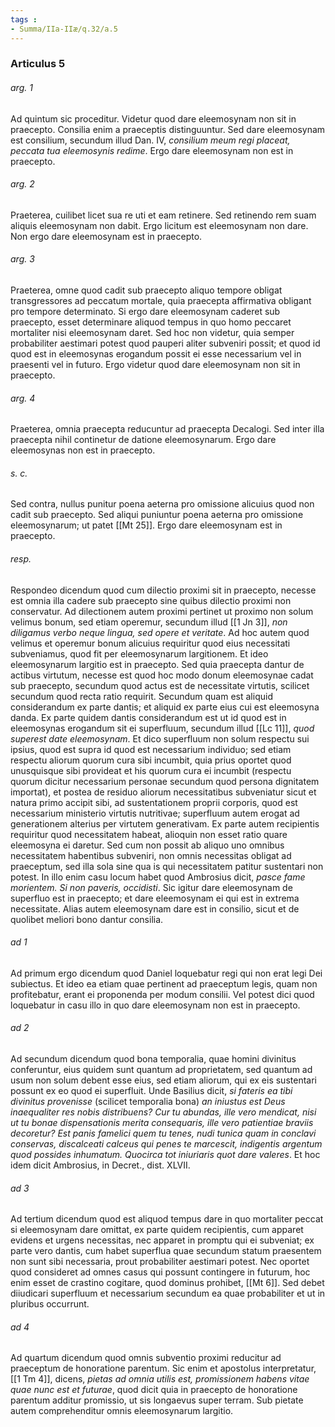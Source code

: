 ```yaml
---
tags : 
- Summa/IIa-IIæ/q.32/a.5
---
```


### Articulus 5

###### arg. 1
Ad quintum sic proceditur. Videtur quod dare eleemosynam non sit in praecepto. Consilia enim a praeceptis distinguuntur. Sed dare eleemosynam est consilium, secundum illud Dan. IV, *consilium meum regi placeat, peccata tua eleemosynis redime*. Ergo dare eleemosynam non est in praecepto.

###### arg. 2
Praeterea, cuilibet licet sua re uti et eam retinere. Sed retinendo rem suam aliquis eleemosynam non dabit. Ergo licitum est eleemosynam non dare. Non ergo dare eleemosynam est in praecepto.

###### arg. 3
Praeterea, omne quod cadit sub praecepto aliquo tempore obligat transgressores ad peccatum mortale, quia praecepta affirmativa obligant pro tempore determinato. Si ergo dare eleemosynam caderet sub praecepto, esset determinare aliquod tempus in quo homo peccaret mortaliter nisi eleemosynam daret. Sed hoc non videtur, quia semper probabiliter aestimari potest quod pauperi aliter subveniri possit; et quod id quod est in eleemosynas erogandum possit ei esse necessarium vel in praesenti vel in futuro. Ergo videtur quod dare eleemosynam non sit in praecepto.

###### arg. 4
Praeterea, omnia praecepta reducuntur ad praecepta Decalogi. Sed inter illa praecepta nihil continetur de datione eleemosynarum. Ergo dare eleemosynas non est in praecepto.

###### s. c.
Sed contra, nullus punitur poena aeterna pro omissione alicuius quod non cadit sub praecepto. Sed aliqui puniuntur poena aeterna pro omissione eleemosynarum; ut patet [[Mt 25]]. Ergo dare eleemosynam est in praecepto.

###### resp.
Respondeo dicendum quod cum dilectio proximi sit in praecepto, necesse est omnia illa cadere sub praecepto sine quibus dilectio proximi non conservatur. Ad dilectionem autem proximi pertinet ut proximo non solum velimus bonum, sed etiam operemur, secundum illud [[1 Jn 3]], *non diligamus verbo neque lingua, sed opere et veritate*. Ad hoc autem quod velimus et operemur bonum alicuius requiritur quod eius necessitati subveniamus, quod fit per eleemosynarum largitionem. Et ideo eleemosynarum largitio est in praecepto. Sed quia praecepta dantur de actibus virtutum, necesse est quod hoc modo donum eleemosynae cadat sub praecepto, secundum quod actus est de necessitate virtutis, scilicet secundum quod recta ratio requirit. Secundum quam est aliquid considerandum ex parte dantis; et aliquid ex parte eius cui est eleemosyna danda. Ex parte quidem dantis considerandum est ut id quod est in eleemosynas erogandum sit ei superfluum, secundum illud [[Lc 11]], *quod superest date eleemosynam*. Et dico superfluum non solum respectu sui ipsius, quod est supra id quod est necessarium individuo; sed etiam respectu aliorum quorum cura sibi incumbit, quia prius oportet quod unusquisque sibi provideat et his quorum cura ei incumbit (respectu quorum dicitur necessarium personae secundum quod persona dignitatem importat), et postea de residuo aliorum necessitatibus subveniatur sicut et natura primo accipit sibi, ad sustentationem proprii corporis, quod est necessarium ministerio virtutis nutritivae; superfluum autem erogat ad generationem alterius per virtutem generativam. Ex parte autem recipientis requiritur quod necessitatem habeat, alioquin non esset ratio quare eleemosyna ei daretur. Sed cum non possit ab aliquo uno omnibus necessitatem habentibus subveniri, non omnis necessitas obligat ad praeceptum, sed illa sola sine qua is qui necessitatem patitur sustentari non potest. In illo enim casu locum habet quod Ambrosius dicit, *pasce fame morientem. Si non paveris, occidisti*. Sic igitur dare eleemosynam de superfluo est in praecepto; et dare eleemosynam ei qui est in extrema necessitate. Alias autem eleemosynam dare est in consilio, sicut et de quolibet meliori bono dantur consilia.

###### ad 1
Ad primum ergo dicendum quod Daniel loquebatur regi qui non erat legi Dei subiectus. Et ideo ea etiam quae pertinent ad praeceptum legis, quam non profitebatur, erant ei proponenda per modum consilii. Vel potest dici quod loquebatur in casu illo in quo dare eleemosynam non est in praecepto.

###### ad 2
Ad secundum dicendum quod bona temporalia, quae homini divinitus conferuntur, eius quidem sunt quantum ad proprietatem, sed quantum ad usum non solum debent esse eius, sed etiam aliorum, qui ex eis sustentari possunt ex eo quod ei superfluit. Unde Basilius dicit, *si fateris ea tibi divinitus provenisse* (scilicet temporalia bona) *an iniustus est Deus inaequaliter res nobis distribuens? Cur tu abundas, ille vero mendicat, nisi ut tu bonae dispensationis merita consequaris, ille vero patientiae braviis decoretur? Est panis famelici quem tu tenes, nudi tunica quam in conclavi conservas, discalceati calceus qui penes te marcescit, indigentis argentum quod possides inhumatum. Quocirca tot iniuriaris quot dare valeres*. Et hoc idem dicit Ambrosius, in Decret., dist. XLVII.

###### ad 3
Ad tertium dicendum quod est aliquod tempus dare in quo mortaliter peccat si eleemosynam dare omittat, ex parte quidem recipientis, cum apparet evidens et urgens necessitas, nec apparet in promptu qui ei subveniat; ex parte vero dantis, cum habet superflua quae secundum statum praesentem non sunt sibi necessaria, prout probabiliter aestimari potest. Nec oportet quod consideret ad omnes casus qui possunt contingere in futurum, hoc enim esset de crastino cogitare, quod dominus prohibet, [[Mt 6]]. Sed debet diiudicari superfluum et necessarium secundum ea quae probabiliter et ut in pluribus occurrunt.

###### ad 4
Ad quartum dicendum quod omnis subventio proximi reducitur ad praeceptum de honoratione parentum. Sic enim et apostolus interpretatur, [[1 Tm 4]], dicens, *pietas ad omnia utilis est, promissionem habens vitae quae nunc est et futurae*, quod dicit quia in praecepto de honoratione parentum additur promissio, ut sis longaevus super terram. Sub pietate autem comprehenditur omnis eleemosynarum largitio.

